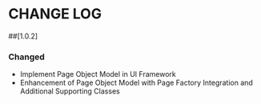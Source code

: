 # CHANGE LOG

##[1.0.2]

### Changed
- Implement Page Object Model in UI Framework
- Enhancement of Page Object Model with Page Factory Integration and Additional Supporting Classes

[groupId]: org.inar
[artifactId]: inar.web
[version]: 1.0.2
